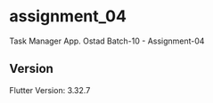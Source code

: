 # assignment_04

 Task Manager App. Ostad Batch-10 - Assignment-04

## Version

Flutter Version: 3.32.7


